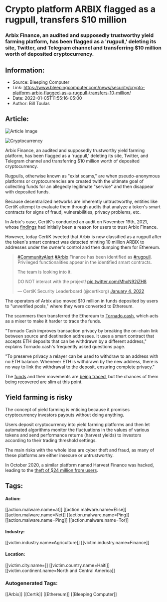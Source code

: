 # Crypto platform ARBIX flagged as a rugpull, transfers $10 million
### Arbix Finance, an audited and supposedly trustworthy yield farming platform, has been flagged as a 'rugpull,' deleting its site, Twitter, and Telegram channel and transferring $10 million worth of deposited cryptocurrency.

## Information:
+ Source: Bleeping Computer
+ Link: https://www.bleepingcomputer.com/news/security/crypto-platform-arbix-flagged-as-a-rugpull-transfers-10-million/
+ Date: 2022-01-05T11:55:16-05:00
+ Author: Bill Toulas


## Article:
![Article Image](https://www.bleepstatic.com/content/hl-images/2021/03/05/cryptocurrency-assorted.jpg)

![Cryptocurrency](https://www.bleepstatic.com/content/hl-images/2021/03/05/cryptocurrency-assorted.jpg)


Arbix Finance, an audited and supposedly trustworthy yield farming platform, has been flagged as a 'rugpull,' deleting its site, Twitter, and Telegram channel and transferring $10 million worth of deposited cryptocurrency.


Rugpulls, otherwise known as "exist scams," are when pseudo-anonymous platforms or cryptocurrencies are created twith the ultimate goal of collecting funds for an allegedly legitimate "service" and then disappear with deposited funds.


Because decentralized networks are inherently untrustworthy, entities like CertiK attempt to evaluate them through audits that analyze a token's smart contracts for signs of fraud, vulnerabilities, privacy problems, etc.


In Arbix's case, CertiK's conducted an audit on November 19th, 2021, whose [findings](https://web.archive.org/web/20220104000827/https://www.certik.com/projects/arbix) had initially been a reason for users to trust Arbix Finance.


However, today CertiK tweeted that Arbix is now classified as a rugpull after the token's smart contract was detected minting 10 million ARBIX to addresses under the owner's control and then dumping them for Ethereum.



> 
> [#CommunityAlert](https://twitter.com/hashtag/CommunityAlert?src=hash&ref_src=twsrc%5Etfw) [#Arbix](https://twitter.com/hashtag/Arbix?src=hash&ref_src=twsrc%5Etfw) Finance has been identified as [#rugpull](https://twitter.com/hashtag/rugpull?src=hash&ref_src=twsrc%5Etfw). Privileged functionalities appear in the identified smart contracts.  
>   
> 
> The team is looking into it.  
>   
> 
> DO NOT interact with the project! [pic.twitter.com/MhxN92jZH8](https://t.co/MhxN92jZH8)
> 
> 
> — CertiK Security Leaderboard (@certikorg) [January 4, 2022](https://twitter.com/certikorg/status/1478178581993902080?ref_src=twsrc%5Etfw)


The operators of Arbix also moved $10 million in funds deposited by users to "unverified pools," where they were converted to Ethereum.


The scammers then transferred the Ethereum to [Tornado.cash](https://tornado.cash/#faq), which acts as a mixer to make it harder to trace the funds.


"Tornado Cash improves transaction privacy by breaking the on-chain link between source and destination addresses. It uses a smart contract that accepts ETH deposits that can be withdrawn by a different address," explains Tornado.cash's frequently asked questions page.


"To preserve privacy a relayer can be used to withdraw to an address with no ETH balance. Whenever ETH is withdrawn by the new address, there is no way to link the withdrawal to the deposit, ensuring complete privacy."


The [funds](https://etherscan.io/address/0xee605063b5acb94955492b27647a415fb84a8071) and their movements are [being traced](https://www.certik.com/skytrace/eth:0xdc85c1eb22b0ece7be559a83fd788fe57f5a7a9f), but the chances of them being recovered are slim at this point.


Yield farming is risky
----------------------


The concept of yield farming is enticing because it promises cryptocurrency investors payouts without doing anything.


Users deposit cryptocurrency into yield farming platforms and then let automated algorithms monitor the fluctuations in the values of various tokens and send performance returns (harvest yields) to investors according to their trading threshold settings.


The main risks with the whole idea are cyber theft and fraud, as many of these platforms are either insecure or untrustworthy.


In October 2020, a similar platform named Harvest Finance was hacked, leading to the [theft of $24 million from users](https://medium.com/harvest-finance/harvest-flashloan-economic-attack-post-mortem-3cf900d65217).





## Tags:

#### Action:
[[action.malware.name=at]] [[action.malware.name=Elise]] [[action.malware.name=Net]] [[action.malware.name=Ping]] [[action.malware.name=Ping]] [[action.malware.name=Tor]]

#### Industry:
[[victim.industry.name=Agriculture]] [[victim.industry.name=Finance]]

#### Location:
[[victim.city.name=]] [[victim.country.name=Haiti]] [[victim.continent.name=North and Central America]]

### Autogenerated Tags:
[[Arbix]] [[Certik]] [[Ethereum]] [[Bleeping Computer]]

